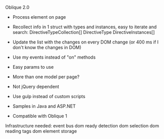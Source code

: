 Oblique 2.0
* Process element on page
* Recollect info in 1 struct with types and instances,
 easy to iterate and search:
    DirectiveTypeCollection[]
	    DirectiveType
		    DirectiveInstances[]

* Update the list with the changes on every DOM change (or 400 ms
if I don't know the changes in DOM)
* Use my events instead of "on" methods
* Easy params to use
* More than one model per page?
* Not jQuery dependent
* Use gulp instead of custom scripts
* Samples in Java and ASP.NET
* Compatible with Oblique 1

Infrastructure needed:
    event bus
    dom ready detection
    dom selection
    dom reading tags
    dom element storage